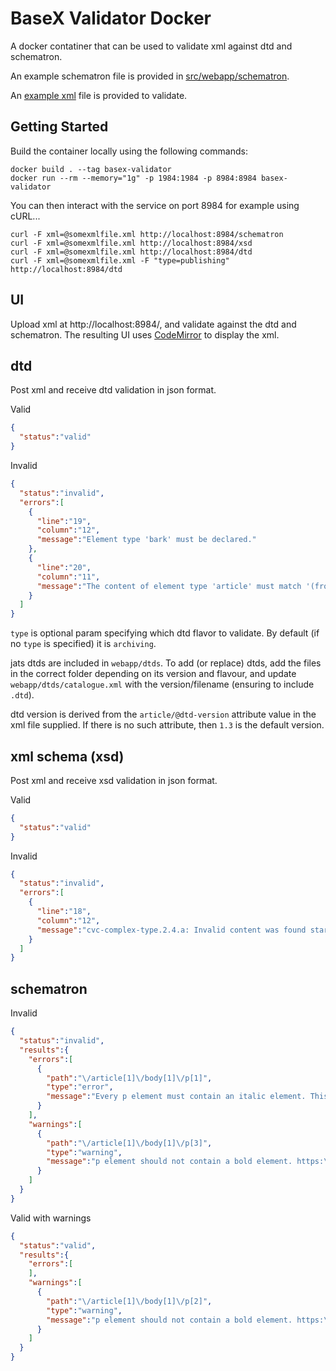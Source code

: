 # BaseX Validator Docker

A docker contatiner that can be used to validate xml against dtd and schematron.

An example schematron file is provided in [src/webapp/schematron](https://github.com/elifesciences/basex-validator-docker/tree/vanilla/src/webapp/schematron).

An [example xml](https://github.com/elifesciences/basex-validator-docker/blob/vanilla/somexmlfile.xml) file is provided to validate. 

## Getting Started

Build the container locally using the following commands:
```
docker build . --tag basex-validator
docker run --rm --memory="1g" -p 1984:1984 -p 8984:8984 basex-validator
```

You can then interact with the service on port 8984 for example using cURL...

```
curl -F xml=@somexmlfile.xml http://localhost:8984/schematron
curl -F xml=@somexmlfile.xml http://localhost:8984/xsd
curl -F xml=@somexmlfile.xml http://localhost:8984/dtd
curl -F xml=@somexmlfile.xml -F "type=publishing" http://localhost:8984/dtd
``` 

## UI
Upload xml at http://localhost:8984/, and validate against the dtd and schematron. 
The resulting UI uses [CodeMirror](https://codemirror.net/) to display the xml.

## dtd
Post xml and receive dtd validation in json format.

Valid
```json
{
  "status":"valid"
}
```

Invalid
```json
{
  "status":"invalid",
  "errors":[
    {
      "line":"19",
      "column":"12",
      "message":"Element type 'bark' must be declared."
    },
    {
      "line":"20",
      "column":"11",
      "message":"The content of element type 'article' must match '(front,body?,back?,floats-group?,(sub-article*|response*))'."
    }
  ]
}
```

`type` is optional param specifying which dtd flavor to validate. By default (if no `type` is specified) it is `archiving`.

jats dtds are included in `webapp/dtds`.
To add (or replace) dtds, add the files in the correct folder depending on its version and flavour, and update `webapp/dtds/catalogue.xml` with the version/filename (ensuring to include `.dtd`).

dtd version is derived from the `article/@dtd-version` attribute value in the xml file supplied. If there is no such attribute, then `1.3` is the default version.

## xml schema (xsd)
Post xml and receive xsd validation in json format.

Valid
```json
{
  "status":"valid"
}
```

Invalid
```json
{
  "status":"invalid",
  "errors":[
    {
      "line":"18",
      "column":"12",
      "message":"cvc-complex-type.2.4.a: Invalid content was found starting with element 'bark'. One of '{back}' is expected."
    }
  ]
}
```

## schematron
Invalid
```json
{
  "status":"invalid",
  "results":{
    "errors":[
      {
        "path":"\/article[1]\/body[1]\/p[1]",
        "type":"error",
        "message":"Every p element must contain an italic element. This one does not. https:\/\/www.schematron.com\/"
      }
    ],
    "warnings":[
      {
        "path":"\/article[1]\/body[1]\/p[3]",
        "type":"warning",
        "message":"p element should not contain a bold element. https:\/\/www.schematron.com\/"
      }
    ]
  }
}
```

Valid with warnings
```json
{
  "status":"valid",
  "results":{
    "errors":[
    ],
    "warnings":[
      {
        "path":"\/article[1]\/body[1]\/p[2]",
        "type":"warning",
        "message":"p element should not contain a bold element. https:\/\/www.schematron.com\/"
      }
    ]
  }
}
```
